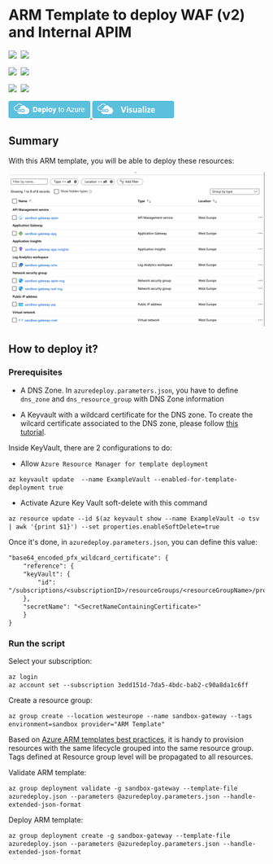 # ARM Template to deploy WAF (v2) and Internal APIM

<IMG SRC="https://azurequickstartsservice.blob.core.windows.net/badges/301-apim-internal-with-waf-v2-and-ssl/PublicLastTestDate.svg" />&nbsp;
<IMG SRC="https://azurequickstartsservice.blob.core.windows.net/badges/301-apim-internal-with-waf-v2-and-ssl/PublicDeployment.svg" />&nbsp;

<IMG SRC="https://azurequickstartsservice.blob.core.windows.net/badges/301-apim-internal-with-waf-v2-and-ssl/FairfaxLastTestDate.svg" />&nbsp;
<IMG SRC="https://azurequickstartsservice.blob.core.windows.net/badges/301-apim-internal-with-waf-v2-and-ssl/FairfaxDeployment.svg" />&nbsp;

<IMG SRC="https://azurequickstartsservice.blob.core.windows.net/badges/301-apim-internal-with-waf-v2-and-ssl/BestPracticeResult.svg" />&nbsp;
<IMG SRC="https://azurequickstartsservice.blob.core.windows.net/badges/301-apim-internal-with-waf-v2-and-ssl/CredScanResult.svg" />&nbsp;

<a href="https://portal.azure.com/#create/Microsoft.Template/uri/https%3A%2F%2Fraw.githubusercontent.com%2FAzure%2Fazure-quickstart-templates%2Fmaster%2F301-apim-internal-with-waf-v2-and-ssl%2Fazuredeploy.json" target="_blank">
<img src="https://raw.githubusercontent.com/Azure/azure-quickstart-templates/master/1-CONTRIBUTION-GUIDE/images/deploytoazure.png"/>
</a>
<a href="http://armviz.io/#/?load=https%3A%2F%2Fraw.githubusercontent.com%2FAzure%2Fazure-quickstart-templates%2Fmaster%2F301-apim-internal-with-waf-v2-and-ssl%2Fazuredeploy.json" target="_blank">
<img src="https://raw.githubusercontent.com/Azure/azure-quickstart-templates/master/1-CONTRIBUTION-GUIDE/images/visualizebutton.png"/>
</a>

## Summary
With this ARM template, you will be able to deploy these resources:

![Architecture](docs/result.png)


## How to deploy it?
### Prerequisites

* A DNS Zone. In `azuredeploy.parameters.json`, you have to define `dns_zone` and `dns_resource_group` with DNS Zone information

* A Keyvault with a wildcard certificate for the DNS zone.
To create the wilcard certificate associated to the DNS zone, please follow [this tutorial](https://docs.microsoft.com/en-us/azure/app-service/configure-ssl-certificate#import-an-app-service-certificate).

Inside KeyVault, there are 2 configurations to do:
- Allow `Azure Resource Manager for template deployment`
```
az keyvault update  --name ExampleVault --enabled-for-template-deployment true
```

- Activate Azure Key Vault soft-delete with this command
```
az resource update --id $(az keyvault show --name ExampleVault -o tsv | awk '{print $1}') --set properties.enableSoftDelete=true
```

Once it's done, in `azuredeploy.parameters.json`, you can define this value:
```
"base64_encoded_pfx_wildcard_certificate": {
    "reference": {
    "keyVault": {
        "id": "/subscriptions/<subscriptionID>/resourceGroups/<resourceGroupName>/providers/Microsoft.KeyVault/vaults/<KeyVaultName>"
    },
    "secretName": "<SecretNameContainingCertificate>"
    }
}
```

### Run the script
Select your subscription:
```
az login
az account set --subscription 3edd151d-7da5-4bdc-bab2-c90a8da1c6ff
````

Create a resource group:
```
az group create --location westeurope --name sandbox-gateway --tags environment=sandbox provider="ARM Template"
```
Based on [Azure ARM templates best practices](https://docs.microsoft.com/en-gb/archive/blogs/mvpawardprogram/azure-resource-manager), it is handy to provision resources with the same lifecycle grouped into the same resource group.
Tags defined at Resource group level will be propagated to all resources.

Validate ARM template:
```
az group deployment validate -g sandbox-gateway --template-file azuredeploy.json --parameters @azuredeploy.parameters.json --handle-extended-json-format
```

Deploy ARM template:
```
az group deployment create -g sandbox-gateway --template-file azuredeploy.json --parameters @azuredeploy.parameters.json --handle-extended-json-format
```
